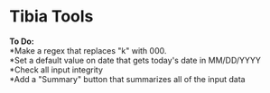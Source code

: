 # Tibia Tools
**To Do:**  <br>
*Make a regex that replaces "k" with 000.<br>
*Set a default value on date that gets today's date in MM/DD/YYYY<br>
*Check all input integrity<br>
*Add a "Summary" button that summarizes all of the input data<br>